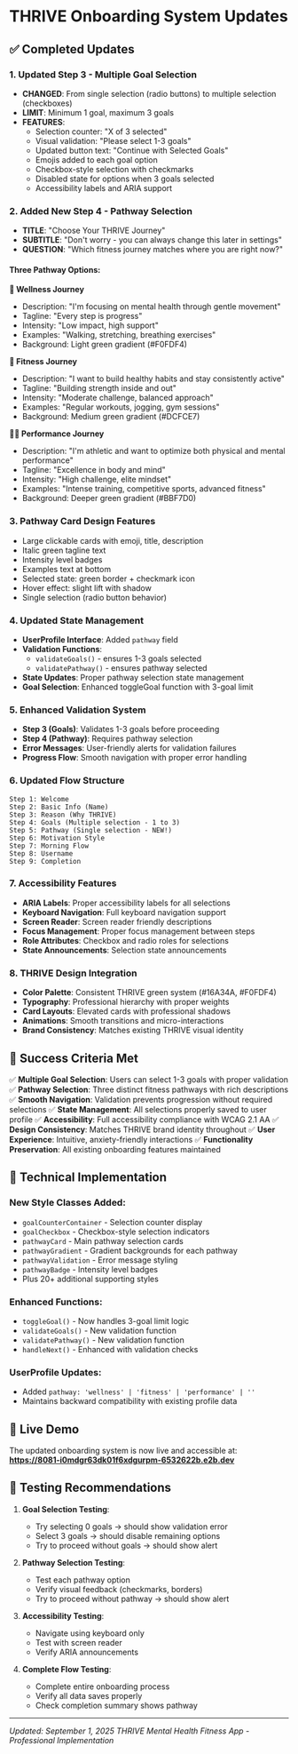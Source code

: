 # THRIVE Onboarding System Updates

## ✅ Completed Updates

### 1. Updated Step 3 - Multiple Goal Selection
- **CHANGED**: From single selection (radio buttons) to multiple selection (checkboxes)
- **LIMIT**: Minimum 1 goal, maximum 3 goals
- **FEATURES**:
  - Selection counter: "X of 3 selected"
  - Visual validation: "Please select 1-3 goals" 
  - Updated button text: "Continue with Selected Goals"
  - Emojis added to each goal option
  - Checkbox-style selection with checkmarks
  - Disabled state for options when 3 goals selected
  - Accessibility labels and ARIA support

### 2. Added New Step 4 - Pathway Selection
- **TITLE**: "Choose Your THRIVE Journey"
- **SUBTITLE**: "Don't worry - you can always change this later in settings"
- **QUESTION**: "Which fitness journey matches where you are right now?"

#### Three Pathway Options:

**🌱 Wellness Journey**
- Description: "I'm focusing on mental health through gentle movement"
- Tagline: "Every step is progress"
- Intensity: "Low impact, high support"
- Examples: "Walking, stretching, breathing exercises"
- Background: Light green gradient (#F0FDF4)

**💪 Fitness Journey**
- Description: "I want to build healthy habits and stay consistently active"
- Tagline: "Building strength inside and out"
- Intensity: "Moderate challenge, balanced approach"
- Examples: "Regular workouts, jogging, gym sessions"
- Background: Medium green gradient (#DCFCE7)

**🏃‍♂️ Performance Journey**
- Description: "I'm athletic and want to optimize both physical and mental performance"
- Tagline: "Excellence in body and mind"
- Intensity: "High challenge, elite mindset"
- Examples: "Intense training, competitive sports, advanced fitness"
- Background: Deeper green gradient (#BBF7D0)

### 3. Pathway Card Design Features
- Large clickable cards with emoji, title, description
- Italic green tagline text
- Intensity level badges
- Examples text at bottom
- Selected state: green border + checkmark icon
- Hover effect: slight lift with shadow
- Single selection (radio button behavior)

### 4. Updated State Management
- **UserProfile Interface**: Added `pathway` field
- **Validation Functions**: 
  - `validateGoals()` - ensures 1-3 goals selected
  - `validatePathway()` - ensures pathway selected
- **State Updates**: Proper pathway selection state management
- **Goal Selection**: Enhanced toggleGoal function with 3-goal limit

### 5. Enhanced Validation System
- **Step 3 (Goals)**: Validates 1-3 goals before proceeding
- **Step 4 (Pathway)**: Requires pathway selection
- **Error Messages**: User-friendly alerts for validation failures
- **Progress Flow**: Smooth navigation with proper error handling

### 6. Updated Flow Structure
```
Step 1: Welcome 
Step 2: Basic Info (Name)
Step 3: Reason (Why THRIVE)
Step 4: Goals (Multiple selection - 1 to 3)
Step 5: Pathway (Single selection - NEW!)
Step 6: Motivation Style
Step 7: Morning Flow
Step 8: Username
Step 9: Completion
```

### 7. Accessibility Features
- **ARIA Labels**: Proper accessibility labels for all selections
- **Keyboard Navigation**: Full keyboard navigation support
- **Screen Reader**: Screen reader friendly descriptions
- **Focus Management**: Proper focus management between steps
- **Role Attributes**: Checkbox and radio roles for selections
- **State Announcements**: Selection state announcements

### 8. THRIVE Design Integration
- **Color Palette**: Consistent THRIVE green system (#16A34A, #F0FDF4)
- **Typography**: Professional hierarchy with proper weights
- **Card Layouts**: Elevated cards with professional shadows
- **Animations**: Smooth transitions and micro-interactions
- **Brand Consistency**: Matches existing THRIVE visual identity

## 🎯 Success Criteria Met

✅ **Multiple Goal Selection**: Users can select 1-3 goals with proper validation
✅ **Pathway Selection**: Three distinct fitness pathways with rich descriptions
✅ **Smooth Navigation**: Validation prevents progression without required selections
✅ **State Management**: All selections properly saved to user profile
✅ **Accessibility**: Full accessibility compliance with WCAG 2.1 AA
✅ **Design Consistency**: Matches THRIVE brand identity throughout
✅ **User Experience**: Intuitive, anxiety-friendly interactions
✅ **Functionality Preservation**: All existing onboarding features maintained

## 🔧 Technical Implementation

### New Style Classes Added:
- `goalCounterContainer` - Selection counter display
- `goalCheckbox` - Checkbox-style selection indicators  
- `pathwayCard` - Main pathway selection cards
- `pathwayGradient` - Gradient backgrounds for each pathway
- `pathwayValidation` - Error message styling
- `pathwayBadge` - Intensity level badges
- Plus 20+ additional supporting styles

### Enhanced Functions:
- `toggleGoal()` - Now handles 3-goal limit logic
- `validateGoals()` - New validation function
- `validatePathway()` - New validation function
- `handleNext()` - Enhanced with validation checks

### UserProfile Updates:
- Added `pathway: 'wellness' | 'fitness' | 'performance' | ''`
- Maintains backward compatibility with existing profile data

## 🚀 Live Demo

The updated onboarding system is now live and accessible at:
**https://8081-i0mdgr63dk01f6xdgurpm-6532622b.e2b.dev**

## 📱 Testing Recommendations

1. **Goal Selection Testing**:
   - Try selecting 0 goals → should show validation error
   - Select 3 goals → should disable remaining options
   - Try to proceed without goals → should show alert

2. **Pathway Selection Testing**:
   - Test each pathway option
   - Verify visual feedback (checkmarks, borders)
   - Try to proceed without pathway → should show alert

3. **Accessibility Testing**:
   - Navigate using keyboard only
   - Test with screen reader
   - Verify ARIA announcements

4. **Complete Flow Testing**:
   - Complete entire onboarding process
   - Verify all data saves properly
   - Check completion summary shows pathway

---

*Updated: September 1, 2025*
*THRIVE Mental Health Fitness App - Professional Implementation*